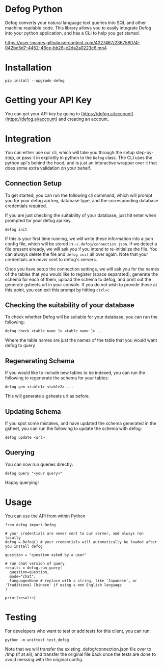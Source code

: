 # Defog Python
Defog converts your natural language text queries into SQL and other machine readable code. This library allows you to easily integrate Defog into your python application, and has a CLI to help you get started.

https://user-images.githubusercontent.com/4327467/236758074-042bc5d7-4452-46ce-bb26-e2da2a0223c6.mp4


# Installation
`pip install --upgrade defog`

# Getting your API Key
You can get your API key by going to [https://defog.ai/account](https://defog.ai/account) and creating an account.

# Integration

You can either use our cli, which will take you through the setup step-by-step, or pass it in explicitly in python to the `Defog` class. The CLI uses the python api's behind the hood, and is just an interactive wrapper over it that does some extra validation on your behalf.

## Connection Setup
To get started, you can run the following cli command, which will prompt you for your defog api key, database type, and the corresponding database credentials required.

If you are just checking the suitability of your database, just hit enter when prompted for your defog api key.

```
defog init
```
If this is your first time running, we will write these information into a json config file, which will be stored in `~/.defog/connection.json`. If we detect a file present already, we will ask you if you intend to re-initialize the file. You can always delete the file and `defog init` all over again. Note that your credentials are _never_ sent to defog's servers.

Once you have setup the connection settings, we will ask you for the names of the tables that you would like to register (space separated), generate the schema for each of them, upload the schema to defog, and print out the generate gsheets url in your console. If you do not wish to provide those at this point, you can exit this prompt by hitting `ctrl+c`

## Checking the suitability of your database
To check whether Defog will be suitable for your database, you can run the following:

```
defog check <table_name_1> <table_name_1> ...
```

Where the table names are just the names of the table that you would want defog to query

## Regenerating Schema

If you would like to include new tables to be indexed, you can run the following to regenerate the schema for your tables:
```
defog gen <table1> <table2> ...
```
This will generate a gsheets url as before.

## Updating Schema

If you spot some mistakes, and have updated the schema generated in the gsheet, you can run the following to update the schema with defog:
```
defog update <url>
```

## Querying

You can now run queries directly:
```
defog query "<your query>"
```
Happy querying!

# Usage

You can use the API from within Python

```
from defog import Defog

# your credentials are never sent to our server, and always run locally
defog = Defog() # your credentials will automatically be loaded after you install defog

question = "question asked by a user"

# run chat version of query
results = defog.run_query(
  question=question,
  mode="chat",
  language=None # replace with a string, like 'Japanese', or 'Traditional Chinese' if using a non English language
)

print(results)
```

# Testing

For developers who want to test or add tests for this client, you can run:
```
python -m unittest test_defog
```

Note that we will transfer the existing .defog/connection.json file over to /tmp (if at all), and transfer the original file back once the tests are done to avoid messing with the original config.
